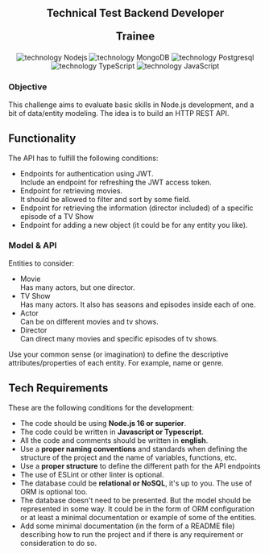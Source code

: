 <h2 align="center">
    <p>Technical Test Backend Developer</p>
    <p>Trainee</p>
</h2>

<div align="center">
    <img src="https://img.shields.io/badge/Node-20AA76?logo=Nodedotjs&logoColor=fff" alt="technology Nodejs"/>
    <img src="https://img.shields.io/badge/MongoDB-2B694A?logo=MongoDB&logoColor=fff" alt="technology MongoDB"/>
    <img src="https://img.shields.io/badge/PostgreSQL-1D4B9A?logo=Postgresql&logoColor=fff" alt="technology Postgresql"/>
    <img src="https://img.shields.io/badge/TypeScript-007EC6?logo=TypeScript&logoColor=fff" alt="technology TypeScript"/>
    <img src="https://img.shields.io/badge/JavaScript-EFD838?logo=JavaScript&logoColor=fff" alt="technology JavaScript"/>
</div>

### Objective

This challenge aims to evaluate basic skills in Node.js development, and a bit of data/entity modeling. The idea is to build an HTTP REST API.

## Functionality

The API has to fulfill the following conditions:

- Endpoints for authentication using JWT.<br/>
  Include an endpoint for refreshing the JWT access token.
- Endpoint for retrieving movies.<br/>
  It should be allowed to filter and sort by some field.
- Endpoint for retrieving the information (director included) of a specific episode of a TV Show
- Endpoint for adding a new object (it could be for any entity you like).

### Model & API

Entities to consider:

- Movie<br/>
  Has many actors, but one director.
- TV Show<br/>
  Has many actors. It also has seasons and episodes inside each of one.
- Actor<br/>
  Can be on different movies and tv shows.
- Director<br/>
  Can direct many movies and specific episodes of tv shows.

Use your common sense (or imagination) to define the descriptive attributes/properties of each entity. For example, name or genre.

## Tech Requirements

These are the following conditions for the development:

- The code should be using **Node.js 16 or superior**.
- The code could be written in **Javascript or Typescript**.
- All the code and comments should be written in **english**.
- Use a **proper naming conventions** and standards when defining the structure of the project and the name of variables, functions, etc.
- Use a **proper structure** to define the different path for the API endpoints
- The use of ESLint or other linter is optional.
- The database could be **relational or NoSQL**, it's up to you. The use of ORM is optional too.
- The database doesn't need to be presented. But the model should be represented in some way. It could be in the form of ORM configuration or at least a minimal documentation or example of some of the entities.
- Add some minimal documentation (in the form of a README file) describing how to run the project and if there is any requirement or consideration to do so.
